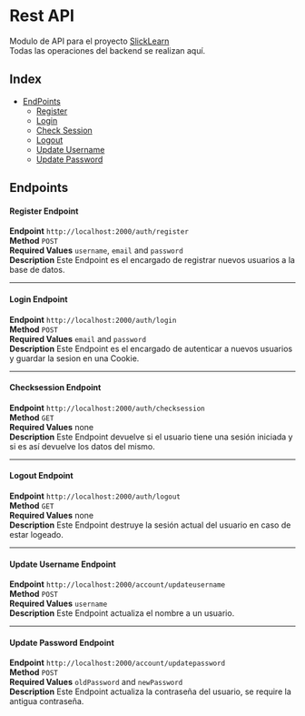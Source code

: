 # Rest API
Modulo de API para el proyecto [SlickLearn](https://github.com/slicklearn/slicklearn)  
Todas las operaciones del backend se realizan aquí.

## Index
- [EndPoints](#endpoints)
  - [Register](#register-endpoint)
  - [Login](#login-endpoint)
  - [Check Session](#checksession-endpoint)
  - [Logout](#logout-endpoint)
  - [Update Username](#update-username-endpoint)
  - [Update Password](#update-password-endpoint)

## Endpoints
#### Register Endpoint
**Endpoint** `http://localhost:2000/auth/register`  
**Method** `POST`  
**Required Values** `username`, `email` and `password`  
**Description** Este Endpoint es el encargado de registrar nuevos usuarios a la base de datos.  

<hr>

#### Login Endpoint
**Endpoint** `http://localhost:2000/auth/login`  
**Method** `POST`  
**Required Values** `email` and `password`  
**Description** Este Endpoint es el encargado de autenticar a nuevos usuarios y guardar la sesion en una Cookie.  

<hr>

#### Checksession Endpoint
**Endpoint** `http://localhost:2000/auth/checksession`  
**Method** `GET`  
**Required Values** none  
**Description** Este Endpoint devuelve si el usuario tiene una sesión iniciada y si es así devuelve los datos del mismo.  

<hr>

#### Logout Endpoint
**Endpoint** `http://localhost:2000/auth/logout`  
**Method** `GET`  
**Required Values** none  
**Description** Este Endpoint destruye la sesión actual del usuario en caso de estar logeado.  

<hr>

#### Update Username Endpoint
**Endpoint** `http://localhost:2000/account/updateusername`  
**Method** `POST`  
**Required Values** `username`  
**Description** Este Endpoint actualiza el nombre a un usuario.  

<hr>

#### Update Password Endpoint
**Endpoint** `http://localhost:2000/account/updatepassword`  
**Method** `POST`  
**Required Values** `oldPassword` and `newPassword`    
**Description** Este Endpoint actualiza la contraseña del usuario, se require la antigua contraseña.  
